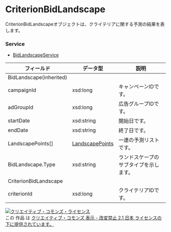 # CriterionBidLandscape
CriterionBidLandscapeオブジェクトは、クライテリアに関する予測の結果を表します。
### Service
+ [BidLandscapeService](../services/BidLandscapeService.md)

| フィールド | データ型 | 説明 | 
|---|---|---|
| BidLandscape(inherited)|||
| campaignId| xsd:long| キャンペーンIDです。 |
| adGroupId| xsd:long| 広告グループIDです。 |
| startDate| xsd:string| 開始日です。 |
| endDate| xsd:string| 終了日です。 |
| LandscapePoints[]| <a href="./LandscapePoints.md">LandscapePoints</a>| 一連の予測リストです。 |
| BidLandscape.Type| xsd:string| ランドスケープのサブタイプを示します。 |
| CriterionBidLandscape|||
| criterionId| xsd:long| クライテリアIDです。 |
<a rel="license" href="http://creativecommons.org/licenses/by-nd/2.1/jp/"><img alt="クリエイティブ・コモンズ・ライセンス" style="border-width:0" src="https://i.creativecommons.org/l/by-nd/2.1/jp/88x31.png" /></a><br />この 作品 は <a rel="license" href="http://creativecommons.org/licenses/by-nd/2.1/jp/">クリエイティブ・コモンズ 表示 - 改変禁止 2.1 日本 ライセンスの下に提供されています。</a>

